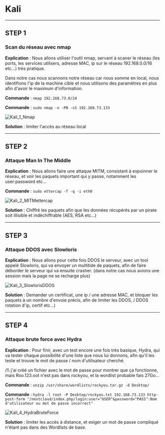 # Kali

---------------------------------------------------------------------------------------------
## STEP 1
### Scan du réseau avec nmap

**Explication** : Nous allons utiliser l'outil nmap, servant à scaner le réseau (les ports, les services utilisers, adresse MAC, ip sur le réseau 192.168.0.0/16 etc...) très pratique.

Dans notre cas nous scannons notre réseau car nous somme en local, nous identifions l'ip de la machine cible et nous utilisons des paramètres en plus afin d'avoir le maximum d'information.

**Commande** : `nmap 192.168.73.0/24`

**Commande** : `sudo nmap -n -PN -sS 192.168.73.133`

![Kali_1_Nmap](https://github.com/Asthral/Efrei/assets/151788916/3df156d7-f3c8-4656-9bf9-90a9dd453d49)

**Solution** : limiter l'accès au réseau local

---------------------------------------------------------------------------------------------
## STEP 2
### Attaque Man In The Middle

**Explication** : Nous allons faire une attaque MITM, consistant à espoinner le réseau, et voir les paquets important qui y passe, notamment les user:password etc...

**Commande** : `sudo ettercap -T -q -i eth0`

![Kali_2_MITMettercap](https://github.com/Asthral/Efrei/assets/151788916/e65ec558-e145-4a87-ab05-fb2fb2bc50da)

**Solution** : Chiffré les paquets afin que les données récupérés par un pirate soit illisible et indéchiffrable (AES, RSA etc...) 

---------------------------------------------------------------------------------------------
## STEP 3
### Attaque DDOS avec Slowloris

**Explication** : Nous allons pour cette fois DDOS le serveur, avec un tool appelé Slowloris, qui va envoyer un multitide de paquets, afin de faire déborder le serveur qui va ensuite crasher. (dans notre cas nous avions une session mais la page ne se recharge plus)

![Kali_3_SlowlorisDDOS](https://github.com/Asthral/Efrei/assets/151788916/56410e22-47ba-46a5-9e63-5ef3c09ba240)

**Solution** : Demander un certificat, une ip / une adresse MAC, et bloquer les paquets à un nombre d'envoie précis, afin de limiter les DDOS, / DDOS rotation d'ip, certif etc...)

---------------------------------------------------------------------------------------------
## STEP 4
### Attaque brute force avec Hydra

**Explication** : Pour finir, avec un test encore une fois très basique, Hydra, qui va tester chaque possibilité d'une liste que nous lui donnons, afin qu'il les teste et trouve le mot de passe / nom d'utilisateur cherché.

/!\ j'ai créé un fichier avec le mot de passe pour montrer que ça fonctionne, mais Roo.123.oot n'est pas dans rockyou, et la wordlist probable fais 27Go...

**Commande** : `unzip /usr/share/wordlists/rockyou.tar.gz -d Desktop/`

**Commande** : `hydra -l root -P Desktop/rockyou.txt 192.168.73.133 http-post-form "/nextcloud/index.php/login:user=^USER^&password=^PASS^:Nom d'utilisateur ou mot de passe incorrect"`

![Kali_4_HydraBruteForce](https://github.com/Asthral/Efrei/assets/151788916/94586ab1-6c94-477f-a9b5-8582738d788a)

**Solution** : limiter les accès à distance, et exiger un mot de passe compliqué n'étant pas dans des Wordlists de base.
